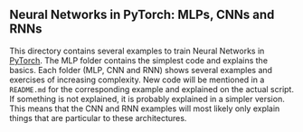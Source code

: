 ## Neural Networks in PyTorch: MLPs, CNNs and RNNs

This directory contains several examples to train Neural Networks in [PyTorch](https://pytorch.org). The MLP folder contains the simplest code and explains the basics. Each folder (MLP, CNN and RNN) shows several examples and exercises of increasing complexity. New code will be mentioned in a `README.md` for the corresponding example and explained on the actual script. If something is not explained, it is probably explained in a simpler version. This means that the CNN and RNN examples will most likely only explain things that are particular to these architectures.